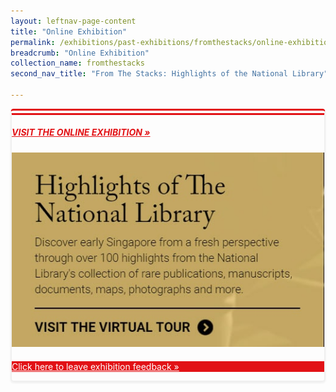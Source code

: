 ```yaml
---
layout: leftnav-page-content
title: "Online Exhibition"
permalink: /exhibitions/past-exhibitions/fromthestacks/online-exhibition/
breadcrumb: "Online Exhibition"
collection_name: fromthestacks
second_nav_title: "From The Stacks: Highlights of the National Library"

---
```


<div class="sgds-container__exh__card padding padding--bottom--lg" style="border-left: 2px solid #efefef; border-right: 2px solid #efefef; border-bottom: 2px solid #efefef; border-top: 10px double #E21216; box-shadow: 0px 2px 3px #efefef; border-radius: 5px; margin-bottom: 15px;">
             <div class="sgds-container__exh__description">
                <div class="row">
                    <div class="col">
                        <h5><a href="http://www.nlb.gov.sg/exhibitions/virtual/fromthestacks/web-hires/index.html" target="_blank" style="color:#E21216;">VISIT THE ONLINE EXHIBITION &#187;</a></h5>
                        <img src="/images/event-images/from-the-stacks/from-the-stacks-main-image.jpg" alt="A banner with the title From The Stacks">
                    </div>
                </div>
            </div>
    <div class="sgds-container__exh__feedback">
        <div class="row" style="margin: 20px 0 0 0;">
            <div class="col is-full" style="background-color: #E21216;">
                <p><a href="https://efm.jusfeedback.com/Community/se/705E3ED93A52064F" target="_blank" style="color:#fff;">Click here to leave exhibition feedback &#187;</a></p>
            </div>
        </div>
    </div>
</div>
